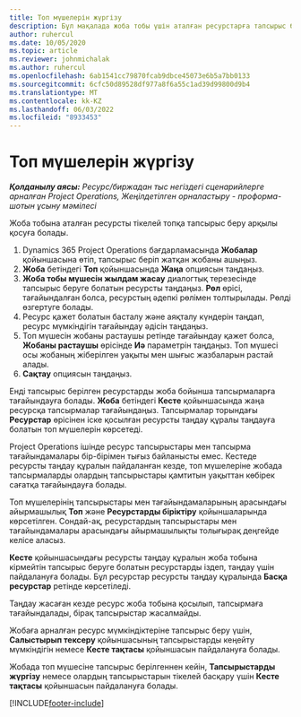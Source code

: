 ```yaml
---
title: Топ мүшелерін жүргізу
description: Бұл мақалада жоба тобы үшін аталған ресурстарға тапсырыс беру және оларды тапсырмаларға тағайындау туралы ақпарат берілген.
author: ruhercul
ms.date: 10/05/2020
ms.topic: article
ms.reviewer: johnmichalak
ms.author: ruhercul
ms.openlocfilehash: 6ab1541cc79870fcab9dbce45073e6b5a7bb0133
ms.sourcegitcommit: 6cfc50d89528df977a8f6a55c1ad39d99800d9b4
ms.translationtype: MT
ms.contentlocale: kk-KZ
ms.lasthandoff: 06/03/2022
ms.locfileid: "8933453"
---
```

# <a name="maintain-team-members"></a>Топ мүшелерін жүргізу

_**Қолданылу аясы:** Ресурс/биржадан тыс негіздегі сценарийлерге арналған Project Operations, Жеңілдетілген орналастыру - проформа-шотын ұсыну мәмілесі_

Жоба тобына аталған ресурсты тікелей топқа тапсырыс беру арқылы қосуға болады.

1. Dynamics 365 Project Operations бағдарламасында **Жобалар** қойыншасына өтіп, тапсырыс беріп жатқан жобаны ашыңыз.
2. **Жоба** бетіндегі **Топ** қойыншасында **Жаңа** опциясын таңдаңыз. 
3. **Жоба тобы мүшесін жылдам жасау** диалогтық терезесінде тапсырыс беруге болатын ресурсты таңдаңыз. **Рөл** өрісі, тағайындалған болса, ресурстың әдепкі рөлімен толтырылады. Рөлді өзгертуге болады. 
4. Ресурс қажет болатын басталу және аяқталу күндерін таңдап, ресурс мүмкіндігін тағайындау әдісін таңдаңыз. 
5. Топ мүшесін жобаны растаушы ретінде тағайындау қажет болса, **Жобаны растаушы** өрісінде **Иә** параметрін таңдаңыз. Топ мүшесі осы жобаның жіберілген уақыты мен шығыс жазбаларын растай алады. 
6. **Сақтау** опциясын таңдаңыз.

Енді тапсырыс берілген ресурстарды жоба бойынша тапсырмаларға тағайындауға болады. **Жоба** бетіндегі **Кесте** қойыншасында жаңа ресурсқа тапсырмалар тағайындаңыз. Тапсырмалар торындағы **Ресурстар** өрісінен іске қосылған ресурсты таңдау құралы таңдауға болатын топ мүшелерін көрсетеді.


Project Operations ішінде ресурс тапсырыстары мен тапсырма тағайындамалары бір-бірімен тығыз байланысты емес. Кестеде ресурсты таңдау құралын пайдаланған кезде, топ мүшелеріне жобада тапсырмаларды олардың тапсырыстары қамтитын уақыттан көбірек сағатқа тағайындауға болады.

Топ мүшелерінің тапсырыстары мен тағайындамаларының арасындағы айырмашылық **Топ** және **Ресурстарды біріктіру** қойыншаларында көрсетілген. Сондай-ақ, ресурстардың тапсырыстары мен тағайындамалары арасындағы айырмашылықты толығырақ деңгейде келісе аласыз.

**Кесте** қойыншасындағы ресурсты таңдау құралын жоба тобына кірмейтін тапсырыс беруге болатын ресурстарды іздеп, таңдау үшін пайдалануға болады. Бұл ресурстар ресурсты таңдау құралында **Басқа ресурстар** ретінде көрсетіледі.

Таңдау жасаған кезде ресурс жоба тобына қосылып, тапсырмаға тағайындалады, бірақ тапсырыстар жасалмайды.

Жобаға арналған ресурс мүмкіндіктеріне тапсырыс беру үшін, **Салыстырып тексеру** қойыншасының тапсырыстарды кеңейту мүмкіндігін немесе **Кесте тақтасы** қойыншасын пайдалануға болады.

Жобада топ мүшесіне тапсырыс берілгеннен кейін, **Тапсырыстарды жүргізу** немесе олардың тапсырыстарын тікелей басқару үшін **Кесте тақтасы** қойыншасын пайдалануға болады.


[!INCLUDE[footer-include](../includes/footer-banner.md)]